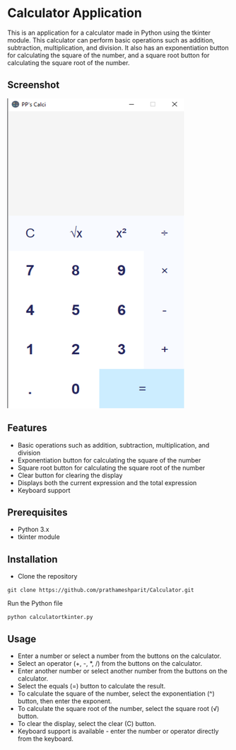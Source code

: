 # Calculator Application

This is an application for a calculator made in Python using the tkinter module. This calculator can perform basic operations such as addition, subtraction, multiplication, and division. It also has an exponentiation button for calculating the square of the number, and a square root button for calculating the square root of the number.

## Screenshot

<img align="bottom" alt="python" src="https://github.com/prathameshparit/Calculator/blob/main/App Screenshot.png"  width="400" height="700">


## Features
- Basic operations such as addition, subtraction, multiplication, and division
- Exponentiation button for calculating the square of the number
- Square root button for calculating the square root of the number
- Clear button for clearing the display
- Displays both the current expression and the total expression
- Keyboard support

## Prerequisites
- Python 3.x
- tkinter module

## Installation
- Clone the repository

```
git clone https://github.com/prathameshparit/Calculator.git
```

Run the Python file
```
python calculatortkinter.py
```

## Usage
- Enter a number or select a number from the buttons on the calculator.
- Select an operator (+, -, *, /) from the buttons on the calculator.
- Enter another number or select another number from the buttons on the calculator.
- Select the equals (=) button to calculate the result.
- To calculate the square of the number, select the exponentiation (^) button, then enter the exponent.
- To calculate the square root of the number, select the square root (√) button.
- To clear the display, select the clear (C) button.
- Keyboard support is available - enter the number or operator directly from the keyboard.
   
